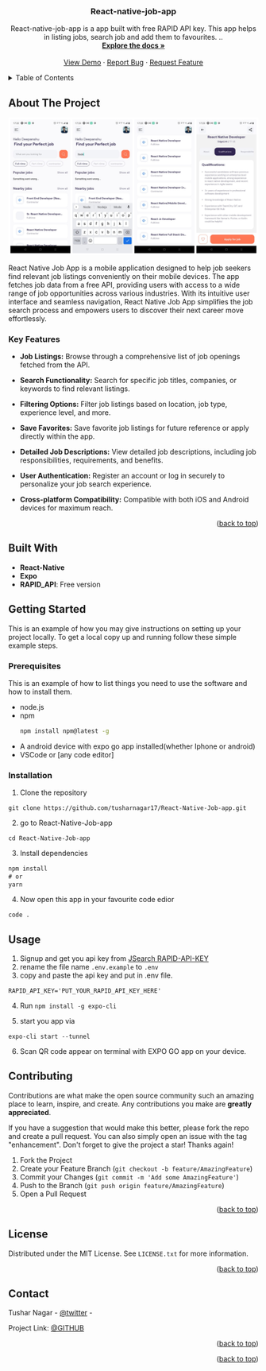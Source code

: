 <a name="readme-top"></a>

<!-- [![Contributors][contributors-shield]][contributors-url]
[![Forks][forks-shield]][forks-url]
[![Stargazers][stars-shield]][stars-url]
[![Issues][issues-shield]][issues-url]
[![MIT License][license-shield]][license-url]
[![LinkedIn][linkedin-shield]][linkedin-url] -->

<!-- PROJECT LOGO -->
<br />
<div align="center">

  <h3 align="center">React-native-job-app</h3>

  <p align="center">
    React-native-job-app is a app built with free RAPID API key. This app helps in listing jobs, search job and add them to favourites.
    ..
    <br />
    <a href=""><strong>Explore the docs »</strong></a>
    <br />
    <br />
    <a href="https://github.com/tusharnagar17/React-Native-Job-app">View Demo</a>
    ·
    <a href="https://github.com/tusharnagar17/React-Native-Job-app/issues/new?labels=bug&template=bug-report---.md">Report Bug</a>
    ·
    <a href="https://github.com/tusharnagar17/React-Native-Job-app/issues/new?labels=enhancement&template=feature-request---.md">Request Feature</a>

  </p>
</div>

<!-- TABLE OF CONTENTS -->
<details>
  <summary>Table of Contents</summary>
  <ol>
    <li>
      <a href="#about-the-project">About The Project</a>
      <ul>
        <li><a href="#built-with">Built With</a></li>
      </ul>
    </li>
    <li>
      <a href="#getting-started">Getting Started</a>
      <ul>
        <li><a href="#prerequisites">Prerequisites</a></li>
        <li><a href="#installation">Installation</a></li>
      </ul>
    </li>
    <li><a href="#usage">Usage</a></li>
    <li><a href="#roadmap">Roadmap</a></li>
    <li><a href="#contributing">Contributing</a></li>
    <li><a href="#license">License</a></li>
    <li><a href="#contact">Contact</a></li>
    <li><a href="#acknowledgments">Acknowledgments</a></li>
  </ol>
</details>

<!-- ABOUT THE PROJECT -->

## About The Project

[![Product Name Screen Shot][product-screenshot]](https://github.com/tusharnagar17/React-Native-Job-app)

React Native Job App is a mobile application designed to help job seekers find relevant job listings conveniently on their mobile devices. The app fetches job data from a free API, providing users with access to a wide range of job opportunities across various industries. With its intuitive user interface and seamless navigation, React Native Job App simplifies the job search process and empowers users to discover their next career move effortlessly.

### Key Features

-   **Job Listings:** Browse through a comprehensive list of job openings fetched from the API.
-   **Search Functionality:** Search for specific job titles, companies, or keywords to find relevant listings.
-   **Filtering Options:** Filter job listings based on location, job type, experience level, and more.
-   **Save Favorites:** Save favorite job listings for future reference or apply directly within the app.
-   **Detailed Job Descriptions:** View detailed job descriptions, including job responsibilities, requirements, and benefits.
-   **User Authentication:** Register an account or log in securely to personalize your job search experience.

-   **Cross-platform Compatibility:** Compatible with both iOS and Android devices for maximum reach.

<p align="right">(<a href="#readme-top">back to top</a>)</p>

## Built With

-   **React-Native**
-   **Expo**
-   **RAPID_API**: Free version
<!-- GETTING STARTED -->

## Getting Started

This is an example of how you may give instructions on setting up your project locally.
To get a local copy up and running follow these simple example steps.

### Prerequisites

This is an example of how to list things you need to use the software and how to install them.

-   node.js
-   npm
    ```sh
    npm install npm@latest -g
    ```
-   A android device with expo go app installed(whether Iphone or android)
-   VSCode or [any code editor]

### Installation

1. Clone the repository

```
git clone https://github.com/tusharnagar17/React-Native-Job-app.git
```

2. go to React-Native-Job-app

```
cd React-Native-Job-app
```

3. Install dependencies

```
npm install
# or
yarn
```

4. Now open this app in your favourite code edior

```
code .
```

## Usage

1. Signup and get you api key from [JSearch RAPID-API-KEY](https://rapidapi.com/letscrape-6bRBa3QguO5/api/jsearch)
2. rename the file name `.env.example` to `.env`
3. copy and paste the api key and put in .env file.

```
RAPID_API_KEY='PUT_YOUR_RAPID_API_KEY_HERE'
```

4. Run `npm install -g expo-cli`

5. start you app via

```
expo-cli start --tunnel
```

6. Scan QR code appear on terminal with EXPO GO app on your device.

<!-- CONTRIBUTING -->

## Contributing

Contributions are what make the open source community such an amazing place to learn, inspire, and create. Any contributions you make are **greatly appreciated**.

If you have a suggestion that would make this better, please fork the repo and create a pull request. You can also simply open an issue with the tag "enhancement".
Don't forget to give the project a star! Thanks again!

1. Fork the Project
2. Create your Feature Branch (`git checkout -b feature/AmazingFeature`)
3. Commit your Changes (`git commit -m 'Add some AmazingFeature'`)
4. Push to the Branch (`git push origin feature/AmazingFeature`)
5. Open a Pull Request

<p align="right">(<a href="#readme-top">back to top</a>)</p>

<!-- LICENSE -->

## License

Distributed under the MIT License. See `LICENSE.txt` for more information.

<p align="right">(<a href="#readme-top">back to top</a>)</p>

<!-- CONTACT -->

## Contact

Tushar Nagar - [@twitter](https://twitter.com/tusharnagar_17) -

Project Link: [@GITHUB](https://github.com/tusharnagar17/React-Native-Job-app)

<p align="right">(<a href="#readme-top">back to top</a>)</p>

<!-- ACKNOWLEDGMENTS -->

<p align="right">(<a href="#readme-top">back to top</a>)</p>

<!-- MARKDOWN LINKS & IMAGES -->
<!-- https://www.markdownguide.org/basic-syntax/#reference-style-links -->

<!-- [contributors-shield]: https://img.shields.io/github/contributors/othneildrew/Best-README-Template.svg?style=for-the-badge
[contributors-url]: https://github.com/othneildrew/Best-README-Template/graphs/contributors
[forks-shield]: https://img.shields.io/github/forks/othneildrew/Best-README-Template.svg?style=for-the-badge
[forks-url]: https://github.com/othneildrew/Best-README-Template/network/members
[stars-shield]: https://img.shields.io/github/stars/othneildrew/Best-README-Template.svg?style=for-the-badge
[stars-url]: https://github.com/othneildrew/Best-README-Template/stargazers
[issues-shield]: https://img.shields.io/github/issues/othneildrew/Best-README-Template.svg?style=for-the-badge
[issues-url]: https://github.com/othneildrew/Best-README-Template/issues
[license-shield]: https://img.shields.io/github/license/othneildrew/Best-README-Template.svg?style=for-the-badge
[license-url]: https://github.com/othneildrew/Best-README-Template/blob/master/LICENSE.txt
[linkedin-shield]: https://img.shields.io/badge/-LinkedIn-black.svg?style=for-the-badge&logo=linkedin&colorB=555
[linkedin-url]: https://linkedin.com/in/othneildrew
-->

[product-screenshot]: assets/github.jpg
[Tailwind]: https://img.shields.io/badge/TailwindCSS-000000?style=for-the-badge&logo=nextdotjs&logoColor=white
[React-url]: https://reactjs.org/
